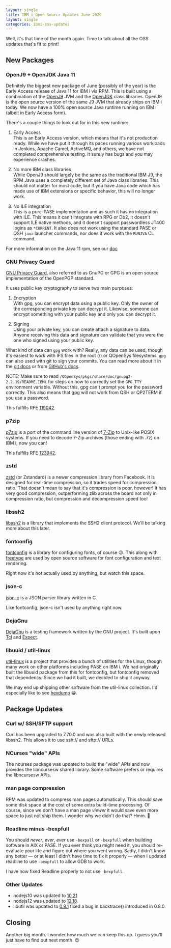 ```yaml
---
layout: single
title: IBM i Open Source Updates June 2020
layout: single
categories: ibmi-oss-updates
---
```


Well, it's that time of the month again. Time to talk about all the OSS updates that's fit to print!

## New Packages

### OpenJ9 + OpenJDK Java 11

Definitely the biggest new package of June (possibly of the year) is the Early
Access release of Java 11 for IBM i via RPM. This is built using a combination
of the [OpenJ9](http://www.eclipse.org/openj9/) JVM and the
[OpenJDK](https://openjdk.java.net/) class libraries. OpenJ9 is the open source
version of the same J9 JVM that already ships on IBM i today. We now have a 100%
open source Java runtime running on IBM i (albeit in Early Access form).

There's a couple things to look out for in this new runtime:

1. Early Access  
   This is an Early Access version, which means that it's not production ready.
   While we have put it through its paces running various workloads in Jenkins,
   Apache Camel, ActiveMQ, and others, we have not completed comprehensive
   testing. It surely has bugs and you may experience crashes.

2. No more IBM class libraries  
   While OpenJ9 should largely be the same as the traditional IBM J9, the RPM
   Java uses a completely different set of Java class libraries. This should not
   matter for most code, but if you have Java code which has made use of IBM
   extensions or specific behavior, this will no longer work.

3. No ILE integration  
   This is a pure-PASE implementation and as such it has no integration with
   ILE. This means it can't integrate with RPG or Db2, it doesn't support ILE
   native methods, and it doesn't support passwordless JT400 logins as
   `*CURRENT`. It also does not work using the standard PASE or QSH `java`
   launcher commands, nor does it work with the `RUNJVA` CL command.

For more information on the Java 11 rpm, see our
[doc](https://bitbucket.org/ibmi/opensource/src/master/docs/java11/JAVA11_EARLY_ACCESS.md)

### GNU Privacy Guard

[GNU Privacy Guard](https://gnupg.org/), also referred to as GnuPG or GPG is an
open source implementation of the OpenPGP standard.

It uses public key cryptography to serve two main purposes:

1. Encryption  
   With gpg, you can encrypt data using a public key. Only the owner of the
   corresponding private key can decrypt it. Likewise, someone can encrypt
   something with your public key and only you can decrypt it.

2. Signing  
   Using your private key, you can create attach a signature to data. Anyone
   receiving this data and signature can validate that you were the one who
   signed using your public key.

What kind of data can `gpg` work with? Really, any data can be used,
though it's easiest to work with IFS files in the root (/) or QOpenSys
filesystems. `gpg` can also used with git to sign your commits. You can read
more about it in the [git docs](https://git-scm.com/book/en/v2/Git-Tools-Signing-Your-Work)
or from [GitHub's docs](https://help.github.com/en/github/authenticating-to-github/signing-commits).

NOTE: Make sure to read `/QOpenSys/pkgs/share/doc/gnupg2-2.2.19/README.IBMi` for
steps on how to correctly set the `GPG_TTY` environment variable. Without this,
gpg can't prompt you for the password correctly. This also means that gpg will
not work from QSH or QP2TERM if you use a password.

This fulfills RFE [119042](http://www.ibm.com/developerworks/rfe/execute?use_case=viewRfe&CR_ID=119042).

### p7zip

[p7zip](http://p7zip.sourceforge.net/) is a port of the command line version of
[7-Zip](http://www.7-zip.org) to Unix-like POSIX systems. If you need to decode 7-Zip
archives (those ending with .7z) on IBM i, now you can!

This fulfills RFE [123942](http://www.ibm.com/developerworks/rfe/execute?use_case=viewRfe&CR_ID=123942).

### zstd

[zstd](http://facebook.github.io/zstd) (or Zstandard) is a newer compression
library from Facebook. It is designed for real-time compression, so it trades
speed for compression ratio. That doesn't mean to say that it's compression is
poor, however! It has very good compression, outperforming zlib across the board
not only in compression ratio, but compression and decompression speed too!

### libssh2

[libssh2](https://www.libssh2.org/) is a library that implements the SSH2 client
protocol. We'll be talking more about this later.

### fontconfig

[fontconfig](https://www.freedesktop.org/wiki/Software/fontconfig/) is a library
for configuring fonts, of course :wink:. This along with
[freetype](https://www.freetype.org/) are used by open source software for font
configuration and text rendering.

Right now it's not actually used by anything, but watch this space.

### json-c

[json-c](https://github.com/json-c/json-c) is a JSON parser library written in C.

Like fontconfig, json-c isn't used by anything right now.

### DejaGnu

[DejaGnu](https://www.gnu.org/software/dejagnu/) is a testing framework written
by the GNU project. It's built upon [Tcl](http://tcl.tk/) and
[Expect](https://core.tcl-lang.org/expect/index).

### libuuid / util-linux

[util-linux](https://github.com/karelzak/util-linux) is a project that provides
a bunch of utilities for the Linux, though many work on other platforms
including PASE on IBM i. We had originally built the libuuid package from this
for fontconfig, but fontconfig removed that dependency. Since we had it built,
we decided to ship it anyway.

We may end up shipping other software from the util-linux collection. I'd
especially like to see [hexdump](https://linux.die.net/man/1/hexdump) :grin:.

## Package Updates

### Curl w/ SSH/SFTP support

Curl has been upgraded to 7.70.0 and was also built with the newly released
libssh2. This allows it to use ssh:// and sftp:// URLs.

### NCurses "wide" APIs

The ncurses package was updated to build the "wide" APIs and now provides the
libncursesw shared library. Some software prefers or requires the libncursesw
APIs.

### man page compression

RPM was updated to compress man pages automatically. This should save some disk
space at the cost of some extra build-time processing. Of course, since we don't
have a man page _viewer_ it would save even more space to just not ship them. I
wonder why we didn't do that? Hmm. :thinking:

### Readline minus -bexpfull

You should _never_, _ever_, _ever_ use `-bexpall` or `-bexpfull` when building
software in AIX or PASE. If you ever think you might need it, you should
re-evaluate your life and figure out where you went wrong. Sadly, I didn't know
any better — or at least I didn't have time to fix it properly — when I updated
readline to use `-bexpfull` to allow GDB to work.

I have now fixed Readline properly to not use `-bexpfull`. 

### Other Updates

- nodejs10 was updated to [10.21](https://nodejs.org/en/blog/release/v10.21.0/)
- nodejs12 was updated to [12.18](https://nodejs.org/en/blog/release/v12.18.0/).
- libutil was updated to [0.8.1](https://github.com/IBM/portlibfori/releases/tag/0.8.1)
  fixed a bug in backtrace() introduced in 0.8.0.

## Closing

Another big month. I wonder how much we can keep this up. I guess you'll just have to find out next month. :wink:
